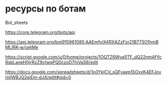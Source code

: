 # ресурсы по ботам

Bot_sheets

https://core.telegram.org/bots/api

https://api.telegram.org/bot915961085:AAEmfviX4RXAZzFzr21B773O1hmBMLlRK-w/getMe

https://script.google.com/u/0/home/projects/1OQTZ6Wva1lTF_dQ22nmAfYc8sbLaneH0jrRzZ9ctwqPQ0czoD7hiVaS6/edit

https://docs.google.com/spreadsheets/d/1o0YkICV_sQFvaep1SOxxK4EFJovmjIWBJQ2eiEm-dJ4/edit#gid=0
